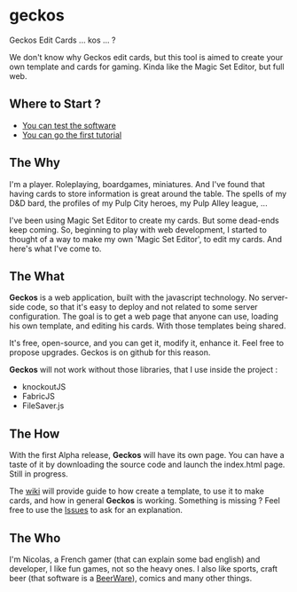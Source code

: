 # geckos
Geckos Edit Cards ... kos ... ?

 We don't know why Geckos edit cards, but this tool is aimed to create your own template and cards for gaming. Kinda like the Magic Set Editor, but full web.

## Where to Start ?

* [You can test the software](http://gulix.github.io/geckos)
* [You can go the first tutorial](https://github.com/Gulix/geckos/wiki/Tutorial01)

## The Why

I'm a player. Roleplaying, boardgames, miniatures. And I've found that having cards to store information is great around the table. The spells of my D&D bard, the profiles of my Pulp City heroes, my Pulp Alley league, ...

I've been using Magic Set Editor to create my cards. But some dead-ends keep coming. So, beginning to play with web development, I started to thought of a way to make my own 'Magic Set Editor', to edit my cards. And here's what I've come to.

## The What

**Geckos** is a web application, built with the javascript technology. No server-side code, so that it's easy to deploy and not related to some server configuration. The goal is to get a web page that anyone can use, loading his own template, and editing his cards. With those templates being shared.

It's free, open-source, and you can get it, modify it, enhance it. Feel free to propose upgrades. Geckos is on github for this reason.

**Geckos** will not work without those libraries, that I use inside the project :

* knockoutJS
* FabricJS
* FileSaver.js

## The How

With the first Alpha release, **Geckos** will have its own page. You can have a taste of it by downloading the source code and launch the index.html page. Still in progress.

The [wiki](https://github.com/Gulix/geckos/wiki) will provide guide to how create a template, to use it to make cards, and how in general **Geckos** is working. Something is missing ? Feel free to use the [Issues](https://github.com/Gulix/geckos/issues) to ask for an explanation.

## The Who

I'm Nicolas, a French gamer (that can explain some bad english) and developer, I like fun games, not so the heavy ones. I also like sports, craft beer (that software is a [BeerWare](https://en.wikipedia.org/wiki/Beerware)), comics and many other things.
